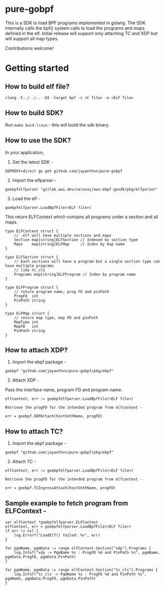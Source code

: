 # pure-gobpf

This is a SDK to load BPF programs implemented in golang. The SDK internally calls the bpf() system calls to load the programs and maps defined in the elf. Initial release will support only attaching TC and XDP but will support all map types.

Contributions welcome!

# Getting started

## How to build elf file?

```
clang -I../../.. -O2 -target bpf -c <C file> -o <ELF file>
```

## How to build SDK?

Run `make buid-linux` - this will build the sdk binary.

## How to use the SDK?

In your application, 

1. Get the latest SDK -

```
GOPROXY=direct go get github.com/jayanthvn/pure-gobpf
```

2. Import the elfparser - 

```
goebpfelfparser "gitlab.aws.dev/varavaj/aws-ebpf-gosdk/pkg/elfparser"
```

3. Load the elf -

```
goebpfelfparser.LoadBpfFile(<ELF file>)
```

This return ELFContext which contains all programs under a section and all maps.

```
type ELFContext struct {
	// .elf will have multiple sections and maps
	Section map[string]ELFSection // Indexed by section type
	Maps    map[string]ELFMap     // Index by map name
}

type ELFSection struct {
	// Each sections will have a program but a single section type can have multiple programs
	// like tc_cls
	Programs map[string]ELFProgram // Index by program name
}

type ELFProgram struct {
	// return program name, prog FD and pinPath
	ProgFD  int
	PinPath string
}

type ELFMap struct {
	// return map type, map FD and pinPath
	MapType int
	MapFD   int
	PinPath string
}
```

## How to attach XDP?

1. Import the ebpf package - 

```
goebpf "github.com/jayanthvn/pure-gobpf/pkg/ebpf"
```

2. Attach XDP -

Pass the interface name, program FD and program name.

```
elfcontext, err := goebpfelfparser.LoadBpfFile(<ELF file>)

Retrieve the progFD for the intended program from elfcontext -

err = goebpf.XDPAttach(hostVethName, progFD)
```

## How to attach TC?

1. Import the ebpf package - 

```
goebpf "github.com/jayanthvn/pure-gobpf/pkg/ebpf"
```

2. Attach TC - 

```
elfcontext, err := goebpfelfparser.LoadBpfFile(<ELF file>)

Retrieve the progFD for the intended program from elfcontext -

err = goebpf.TCIngressAttach(hostVethName, progFD)
```

## Sample example to fetch program from ELFContext - 

```
var elfContext *goebpfelfparser.ELFContext
elfContext, err = goebpfelfparser.LoadBpfFile(<ELF file>)
if err != nil {
	log.Errorf("LoadElf() failed: %v", err)
}

for pgmName, pgmData := range elfContext.Section["xdp"].Programs {
	log.Infof("xdp -> PgmName %s : ProgFD %d and PinPath %s", pgmName, pgmData.ProgFD, pgmData.PinPath)
}

for pgmName, pgmData := range elfContext.Section["tc_cls"].Programs {
	log.Infof("tc_cls -> PgmName %s : ProgFD %d and PinPath %s", pgmName, pgmData.ProgFD, pgmData.PinPath)
}
```

